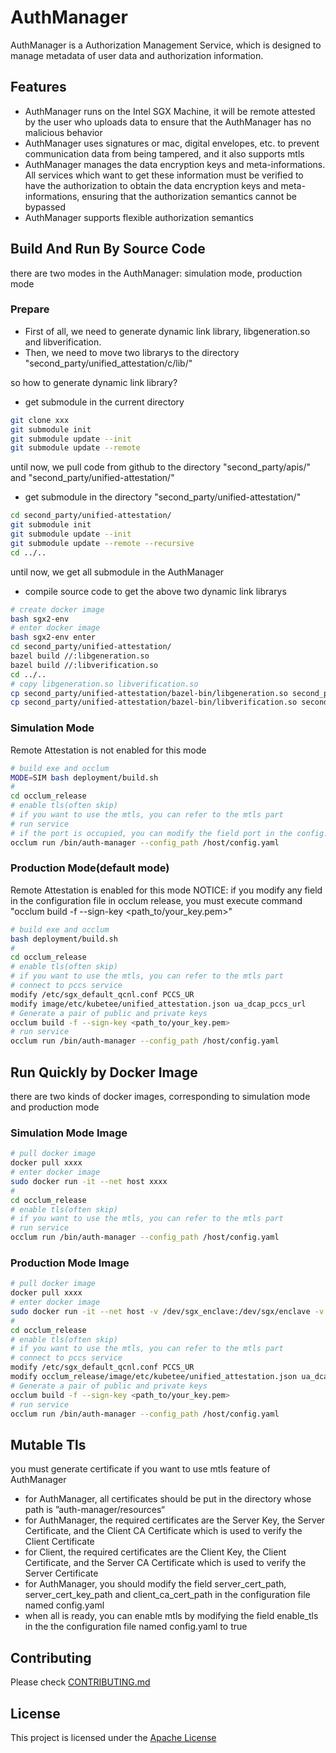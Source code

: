 # AuthManager

AuthManager is a Authorization Management Service, which is designed to manage metadata of user data and authorization information. 

## Features

- AuthManager runs on the Intel SGX Machine, it will be remote attested by the user who uploads data to ensure that the AuthManager has no malicious behavior
- AuthManager uses signatures or mac, digital envelopes, etc. to prevent communication data from being tampered, and it also supports mtls
- AuthManager manages the data encryption keys and meta-informations. All services which want to get these information must be verified to have the authorization to obtain the data encryption keys and meta-informations, ensuring that the authorization semantics cannot be bypassed
- AuthManager supports flexible authorization semantics

## Build And Run By Source Code

there are two modes in the AuthManager: simulation mode, production mode

### Prepare

- First of all, we need to generate dynamic link library, libgeneration.so and libverification.
- Then, we need to move two librarys to the directory "second_party/unified_attestation/c/lib/"

so how to generate dynamic link library?

- get submodule in the current directory

```bash
git clone xxx
git submodule init
git submodule update --init
git submodule update --remote
```

until now, we pull code from github to the directory "second_party/apis/" and "second_party/unified-attestation/"

- get submodule in the directory "second_party/unified-attestation/"

```bash
cd second_party/unified-attestation/
git submodule init
git submodule update --init
git submodule update --remote --recursive
cd ../..
```

until now, we get all submodule in the AuthManager

- compile source code to get the above two dynamic link librarys

```bash
# create docker image
bash sgx2-env
# enter docker image
bash sgx2-env enter
cd second_party/unified-attestation/
bazel build //:libgeneration.so
bazel build //:libverification.so
cd ../..
# copy libgeneration.so libverification.so 
cp second_party/unified-attestation/bazel-bin/libgeneration.so second_party/unified_attestation/c/lib/
cp second_party/unified-attestation/bazel-bin/libverification.so second_party/unified_attestation/c/lib/
```


### Simulation Mode

Remote Attestation is not enabled for this mode

```bash
# build exe and occlum
MODE=SIM bash deployment/build.sh
# 
cd occlum_release
# enable tls(often skip)
# if you want to use the mtls, you can refer to the mtls part
# run service
# if the port is occupied, you can modify the field port in the config.yaml
occlum run /bin/auth-manager --config_path /host/config.yaml
```

### Production Mode(default mode)

Remote Attestation is enabled for this mode
NOTICE: if you modify any field in the configuration file in occlum release, you must execute command "occlum build -f --sign-key <path_to/your_key.pem>"

```bash
# build exe and occlum
bash deployment/build.sh
# 
cd occlum_release
# enable tls(often skip)
# if you want to use the mtls, you can refer to the mtls part
# connect to pccs service
modify /etc/sgx_default_qcnl.conf PCCS_UR
modify image/etc/kubetee/unified_attestation.json ua_dcap_pccs_url
# Generate a pair of public and private keys
occlum build -f --sign-key <path_to/your_key.pem>
# run service
occlum run /bin/auth-manager --config_path /host/config.yaml
```

## Run Quickly by Docker Image

there are two kinds of docker images, corresponding to simulation mode and production mode

### Simulation Mode Image

```bash
# pull docker image
docker pull xxxx
# enter docker image
sudo docker run -it --net host xxxx
#
cd occlum_release
# enable tls(often skip)
# if you want to use the mtls, you can refer to the mtls part
# run service
occlum run /bin/auth-manager --config_path /host/config.yaml
```

### Production Mode Image

```bash
# pull docker image
docker pull xxxx
# enter docker image
sudo docker run -it --net host -v /dev/sgx_enclave:/dev/sgx/enclave -v /dev/sgx_provision:/dev/sgx/provision --privileged=true xxxx
#
cd occlum_release
# enable tls(often skip)
# if you want to use the mtls, you can refer to the mtls part
# connect to pccs service
modify /etc/sgx_default_qcnl.conf PCCS_UR
modify occlum_release/image/etc/kubetee/unified_attestation.json ua_dcap_pccs_url
# Generate a pair of public and private keys
occlum build -f --sign-key <path_to/your_key.pem>
# run service
occlum run /bin/auth-manager --config_path /host/config.yaml
```

## Mutable Tls

you must generate certificate if you want to use mtls feature of AuthManager

- for AuthManager, all certificates should be put in the directory whose path is ”auth-manager/resources“
- for AuthManager, the required certificates are the Server Key, the Server Certificate, and the Client CA Certificate which is used to verify the Client Certificate
- for Client, the required certificates are the Client Key, the Client Certificate, and the Server CA Certificate which is used to verify the Server Certificate
- for AuthManager, you should modify the field server_cert_path, server_cert_key_path and client_ca_cert_path in the configuration file named config.yaml
- when all is ready, you can enable mtls by modifying the field enable_tls in the the configuration file named config.yaml to true

## Contributing

Please check [CONTRIBUTING.md](CONTRIBUTING.md)

## License

This project is licensed under the [Apache License](LICENSE)